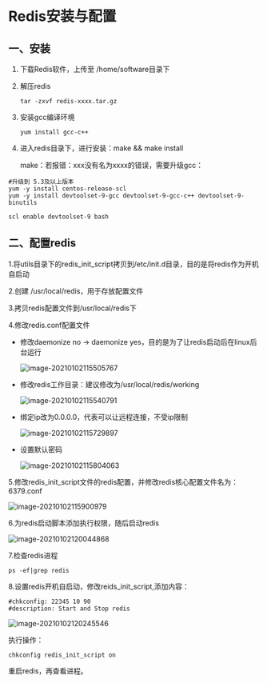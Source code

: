 # Redis安装与配置

## 一、安装

1. 下载Redis软件，上传至 /home/software目录下

2. 解压redis

   ```
   tar -zxvf redis-xxxx.tar.gz
   ```

3. 安装gcc编译环境

   ```
   yum install gcc-c++
   ```

4. 进入redis目录下，进行安装：make && make install

   make：若报错：xxx没有名为xxxx的错误，需要升级gcc：

```
#升级到 5.3及以上版本
yum -y install centos-release-scl
yum -y install devtoolset-9-gcc devtoolset-9-gcc-c++ devtoolset-9-binutils

scl enable devtoolset-9 bash
```

## 二、配置redis

1.将utils目录下的redis_init_script拷贝到/etc/init.d目录，目的是将redis作为开机自启动

2.创建 /usr/local/redis，用于存放配置文件

3.拷贝redis配置文件到/usr/local/redis下

4.修改redis.conf配置文件

- 修改daemonize no -> daemonize yes，目的是为了让redis启动后在linux后台运行

  ![image-20210102115505767](https://cdn.jsdelivr.net/gh/JarvisTH/picbed/img/20210102115507.png)

- 修改redis工作目录：建议修改为/usr/local/redis/working

  ![image-20210102115540791](https://cdn.jsdelivr.net/gh/JarvisTH/picbed/img/20210102115542.png)

- 绑定ip改为0.0.0.0，代表可以让远程连接，不受ip限制

  ![image-20210102115729897](https://cdn.jsdelivr.net/gh/JarvisTH/picbed/img/20210102115731.png)

- 设置默认密码

  ![image-20210102115804063](https://cdn.jsdelivr.net/gh/JarvisTH/picbed/img/20210102115805.png)

5.修改redis_init_script文件的redis配置，并修改redis核心配置文件名为：6379.conf

![image-20210102115900979](https://cdn.jsdelivr.net/gh/JarvisTH/picbed/img/20210102115902.png)

6.为redis启动脚本添加执行权限，随后启动redis

![image-20210102120044868](https://cdn.jsdelivr.net/gh/JarvisTH/picbed/img/20210102120046.png)

7.检查redis进程

```
ps -ef|grep redis
```

8.设置redis开机自启动，修改reids_init_script,添加内容：

```
#chkconfig: 22345 10 90
#description: Start and Stop redis
```

![image-20210102120245546](https://cdn.jsdelivr.net/gh/JarvisTH/picbed/img/20210102120246.png)

执行操作：

```
chkconfig redis_init_script on
```

重启redis，再查看进程。